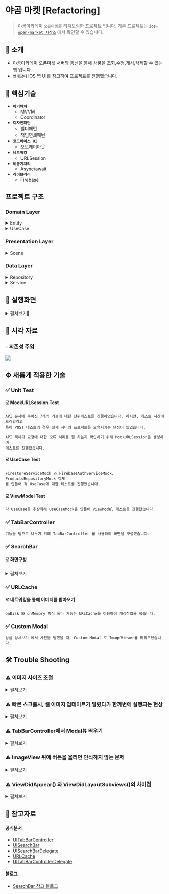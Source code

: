 # 야곰 마켓 [Refactoring]

> 야곰아카데미 `오픈마켓`를 리팩토링한 프로젝트 입니다. 기존 프로젝트는 [`ios-open-market 저장소`](https://github.com/wongbingg/ios-open-market/tree/step4) 에서 확인할 수 있습니다.

## 📄 소개
- 야곰아카데미 오픈마켓 서버와 통신을 통해 상품을 조회,수정,게시,삭제할 수 있는 앱 입니다.
- `번개장터` iOS 앱 UI를 참고하여 프로젝트를 진행했습니다.

## 🔑 핵심기술
- **`아키텍쳐`**
    - MVVM
    - Coordinator
- **`디자인패턴`**
    - 빌더패턴
    - 책임연쇄패턴
- **`코드베이스 UI`**
    - 오토레이아웃
- **`네트워킹`**
    - URLSession
- **`비동기처리`**
    - Async/await
- **`라이브러리`**
    - Firebase

## 프로젝트 구조

### Domain Layer

<details>
    <summary>Entity</summary>
    
<br>
    
- `ProductCell`: 컬렉션뷰에서 셀이 보여줄 상품정보
- `ChattingCell`: 채팅리스트에서 셀이 보여줄 채팅정보
- `ProductDetail`: 상세보기 화면에서 보여줄 상품정보
- `LoginInfo`: 로그인 정보
- `UserProfile`: Firestore에 저장되는 유저정보
- `Message`: Firestore에 저장되는 메세지
- `UserUID`: Firestore에 저장되는 UserUID
    
</details>

<details>
    <summary>UseCase</summary>
        
<br>
  
- `AddNextProductPageUseCase`: 홈뷰 페이지네이션 UseCase
- `EditProductUseCase`: 상품수정 UseCase 
- `RegisterProductUseCase`: 상품등록 UseCase
- `DeleteProductUseCase`: 상품삭제 UseCase 
- `FetchProductDetailUseCase`: 상세 데이터요청 UseCase 
- `LoginUseCase`: 로그인 실행 UseCase
- `CreateUserUseCase`: 계정등록 UseCase 
- `SearchQueryUseCase`: 검색 keyword에 대한 결과 리스트 요청 UseCase 
- `SearchUserProfileUseCase`: 나의 유저정보 요청 UseCase
- `SearchOthersUIDUseCase`: 상대방 유저정보 요청 UseCase
- `SearchChattingUseCase`: 채팅목록 요청 UseCase
- `RecordVendorNameUseCase`: VendorName 등록 UseCase
- `HandleLikedProductUseCase`: 좋아요 목록관리(추가/삭제) UseCase
- `HandleChattingUseCase`: 채팅 목록관리(추가/삭제) UseCase
- `SendMessageUseCase`: 메세지 전송 UseCase
    
</details>

   

### Presentation Layer


<details>
    <summary>Scene</summary>
    
<br>
    
> 각 scene은 FlowCoordinator와 하나 이상의 view를 가집니다. 
- `LoginScene` : 로그인 화면을 담당합니다.
- `HomeScene` : 홈탭 화면을 담당합니다.
- `SearchScene` : 서치탭 화면을 담당합니다.
    - `SearchScene`의 경우 탭에 존재하지만, 탭이 눌리기 이전 탭의 NavigationController를 기반하여 화면을 전환합니다. 
- `ChatScene` : 채팅탭 화면을 담당합니다.
- `MyPageScene` : 마이페이지 화면을 담당합니다.
- `ModalView` : 모달뷰를 정의해줍니다.(RegisterView, ImageViewerView)
    - `RegisterView`의 경우 탭에 존재하지만, Modal Present 방식을 이용하여 화면을 띄워줍니다. 
    
</details>





### Data Layer

<details>
    <summary>Repository</summary>
    
<br>
    
- `ProductsRepository`
    - fetchList : 상품 리스트를 받아옵니다. 
    - fetchDetail : 상품 상세정보를 받아옵니다. 
    - edit : 상품 상세정보를 수정합니다.
    - delete : 상품을 삭제합니다. 
- `ProductQueryRepository`
    - fetch : 서치 keyword에 해당하는 검색결과 이름 리스트를 받아옵니다.
    
</details>


<details>
    <summary>Service</summary>
    
<br>
    
- `FirebaseAuthService`
    - createUser: 사용자 계정을 등록합니다.
    - signIn: 사용자 계정으로 로그인을 시도합니다.
- `FirestoreService`
    - create : 새로운 entity를 생성합니다.
    - read : 파라미터에 해당하는 entity를 읽어옵니다.
    - update : 파라미터에 해당하는 entity를 수정합니다
    - delete : 파라미터에 해당하는 entity를 삭제합니다
    
</details>





## 📱 실행화면

<details>
    <summary>펼쳐보기👀</summary>
<table>
    <tr>
        <td valign="top" width="30%" align="center" border="1">
            <strong>홈 화면</strong>
        </td>
        <td valign="top" width="30%" align="center">
            <strong>상품찾기 화면</strong>
        </td>
        <td valign="top" width="30%" align="center" border="1">
            <strong>상품등록 화면</strong>
        </td>
    </tr>
    <tr>
        <td valign="top" width="30%">
            <img src="https://i.imgur.com/nLhJP5n.gif"/>
        </td>
        <td valign="top" width="30%">
            <img src="https://i.imgur.com/79iOA4A.gif"/>
        </td>
        <td valign="top" width="30%">
            <img src="https://i.imgur.com/3Juwkkn.gif">
        </td>
    </tr>
</table>

<table>
    <tr>
        <td valign="top" width="30%" align="center" border="1">
            <strong>상품 수정화면</strong>
        </td>
        <td valign="top" width="30%" align="center">
            <strong>마이페이지 화면</strong>
        </td>
        <td valign="top" width="30%" align="center" border="1">
            <strong>채팅 화면</strong>
        </td>
    </tr>
    <tr>
        <td valign="top" width="30%">
            <img src="https://i.imgur.com/adszzF6.gif"/>
        </td>
        <td valign="top" width="30%">
            <img src="https://i.imgur.com/dYfiPHA.gif"/>
        </td>
        <td valign="top" width="30%">
            <img src="https://i.imgur.com/n7Z1nrK.gif"/>
        </td>
    </tr>
</table>
</details>






## 🔭 시각 자료

### - 의존성 주입
![](https://i.imgur.com/DGSaa7d.png)


## ⚙️ 새롭게 적용한 기술

### ✅ Unit Test

#### ☑️ MockURLSession Test

```
API 문서에 주어진 7개의 기능에 대한 단위테스트를 진행하였습니다. 하지만, 테스트 시간이 오래걸리고
특히 POST 테스트의 경우 실제 서버의 프로덕트를 오염시키는 단점이 있었습니다. 
```

```
API 객체가 요청에 대한 오류 처리를 잘 하는지 확인하기 위해 MockURLSession을 생성하여
테스트를 진행했습니다. 
```

#### ☑️ UseCase Test
```
FirestoreServiceMock 과 FirebaseAuthServiceMock, ProductsRepositoryMock 객체
를 만들어 각 UseCase에 대한 테스트를 진행했습니다.
```

#### ☑️ ViewModel Test
```
각 UseCase를 추상화해 UseCaseMock을 만들어 ViewModel 테스트를 진행했습니다.
```


### ✅ TabBarController
```
기능을 탭으로 나누기 위해 TabBarController 를 사용하여 화면을 구성했습니다.
```


### ✅ SearchBar

#### ☑️ 화면구성

<details>
    <summary>
        펼쳐보기
    </summary>

<table>
    <tr>
        <td valign="top" align="center" border="1">
            <strong>SearchController 사용</strong>
        </td>
        <td valign="top" align="center" border="1">
            <strong>SearchBar 사용</strong>
        </td>
    </tr>
    <tr>
        <td valign="top">
            <img src="https://i.imgur.com/THSyMe8.png" width="200">
        </td>
        <td valign="top">
            <img src="https://i.imgur.com/OvqDnbU.png" width="200">
        </td>
    </tr>
</table>

- 두가지 UI중 오른쪽으로 구현을 하고자 했지만, SearchController에 있는 `searchResultsController` 의 역할을 어떻게 대체 해줄지 고민이 되었습니다.
    
    ```swift
    검색결과를 보여줄 "ResultView"를 만들어 searchResultsController 
    처럼 동작하도록 뷰를 갈아끼워 주었습니다.
    ```
    
    
</details>

### ✅ URLCache


#### ☑️ 네트워킹을 통해 이미지를 받아오기
```
onDisk 와 onMemory 방식 둘다 가능한 URLCache를 이용하여 캐싱작업을 했습니다.
```

### ✅ Custom Modal
```
상품 상세보기 에서 사진을 탭했을 때, Custom Modal 로 ImageViewer를 띄워주었습니다.
```

## 🛠 Trouble Shooting

### ⚠️ 이미지 사이즈 조절

<details>
    <summary>
        펼쳐보기
    </summary>

- 기존에 사용했던 `jpegData(compressionQuality:)`의 경우 
    ```swift
    왠만한 사진은 사이즈가 300kb 미만으로 압축이 되었지만
    사이즈가 많이 큰 사진의 경우 압축에 한계가 있었습니다.
    ```
    
- 새로운 방법 resize() 와 downSample()
    ```swift
    이미지 비율조절을 통해 사이즈를 줄일 수 있는 resize() 와  
    downSample() 메서드를 구현했습니다. 다만 문제점은 
    jpegData() 를 이용했을 때보다 화질저하가 많이 일어난다는 점이었습니다.
    그래서 먼저 jpegData() 메서드를 통해 사진을 압축하도록 한 뒤,
    사이즈가 만족되지 못하면, resize(), downSample() 메서드가 이용되도록
    "책임연쇄패턴" 을 사용 했습니다.
    ```

</details>

### ⚠️ 빠른 스크롤시, 셀 이미지 업데이트가 밀렸다가 한꺼번에 실행되는 현상

<details>
    <summary>
        펼쳐보기
    </summary>

<table>
    <tr>
        <td valign="top" align="center" border="1">
            <strong>오류 화면</strong>
        </td>
        <td valign="top" align="center" border="1">
            <strong>개선 화면</strong>
        </td>
        <td valign="top" align="center" border="1">
            <strong>최종 개선 화면</strong>
        </td>
    </tr>
    <tr>
        <td valign="top">
            <img src="https://i.imgur.com/QWRmpZU.gif" width="200">
        </td>
        <td valign="top">
            <img src="https://user-images.githubusercontent.com/95671495/209077765-4e26aa2d-b530-4598-ad33-3e5bcbea2495.gif" width="200">
        </td>
        <td valign="top">
            <img src="https://i.imgur.com/eN7d8db.gif" width="200">
        </td>
    </tr>
</table>


    
- 빠르게 스크롤작업을 할 때 사진을 받아오는 작업이 쌓여서 한꺼번에 실행이 되었습니다.
            
#### 해결방법
- 이미지를 받아오는 비동기 메서드가 이미지를 받아왔을 때
- cellForRowAt에서 받아온 indexPath와 재사용되고있는 셀의 index가 같을 때만 이미지를 할당하도록 제약을 주었습니다.
-  쌓여있던 네트워킹 작업들을 취소해주고자OperationQueue를 이용해서 작업을 수행하고, 셀의 prepareForReuse() 메서드 내에서 OperationQueue.cancelAllOperations() 메서드를 실행시켜 주었습니다. 하지만 효과는 보지 못했습니다
    
#### 최종 해결방법
- async-await 으로 리팩토링 후, 이미지 요청을 Task에 담아준 뒤, prepareForReuse 메서드를 재정의 하여 안에서 task.cancel() 을 처리 해주었습니다. 이미지 요청을 담은 Task 안에서 실제 이미지 요청 전, Task.checkCancellation() 메서드를 통해 취소되었으면 이미지 요청을 진행하지 않고 오류를 반환하도록 했습니다. 이렇게 처리하니 모든 요청을 기다리지 않아도 되어 셀 이미지 업데이트 속도가 대폭 향상 되었습니다.
    
    
    
</details>

### ⚠️ TabBarController에서 Modal뷰 띄우기

<details>
    <summary>
        펼쳐보기
    </summary>

- TabBarControllerDelegate를 이용하여 선택된 탭의 viewController 타입을 확인한 후, modal로 띄워주도록 처리하였습니다.
    
</details>

### ⚠️ ImageView 위에 버튼을 올리면 인식하지 않는 문제

<details>
    <summary>
        펼쳐보기
    </summary>

- UIImageView에 addSubview() 를 통해 버튼을 추가한 경우
    ```swift
    버튼에 addTarget을 통해 액션을 지정 해주었음에도
    버튼 탭을 인식하지 못했습니다.
    ```
- CustomView를 만들어 그 안에 imageView와 button을 넣어준 경우
    ```swift
    imageView의 자식뷰로 넣지 않고 둘 다 UIView에
    동등한 관계로 버튼을 넣어주니 버튼 탭 인식을 했습니다. 
    ```

</details>

### ⚠️ ViewDidAppear() 와 ViewDidLayoutSubviews()의 차이점

<details>
    <summary>
        펼쳐보기
    </summary>

<table>
    <tr>
        <td valign="top" align="center" border="1">
            <strong>오류 화면</strong>
        </td>
        <td valign="top" align="center" border="1">
            <strong>개선 화면</strong>
        </td>
    </tr>
    <tr>
        <td valign="top">
            <img src="https://user-images.githubusercontent.com/95671495/209078715-ea6430ff-eb14-48bc-9f3a-2f42e1d70889.gif" width="200">
        </td>
        <td valign="top">
            <img src="https://user-images.githubusercontent.com/95671495/209078776-ca8bdb7a-2eb4-4300-9f75-5aaa93b0467a.gif" width="200">
        </td>
    </tr>
</table>
    
- DetailView의 페이지 인덱스 레이블 (사진 우측하단) 업데이트가 viewDidLoad()에서 설정되지 않아 ViewDidAppear()에서 설정 해주었습니다.
    ```swift
    왼쪽 gif 같이 한박자 늦게 페이지 인덱스 레이블이 띄워졌습니다
    
    "해결"
    viewDidLayoutSubviews() 에서 실행시켜 주니 해결 되었습니다.
    ```
    
<table>
    <tr>
        <td valign="top" align="center" border="1">
            <strong>오류 화면</strong>
        </td>
        <td valign="top" align="center" border="1">
            <strong>개선 화면</strong>
        </td>
    </tr>
    <tr>
        <td valign="top">
            <img src="https://i.imgur.com/Tnqqe30.gif" width="200">
        </td>
        <td valign="top">
            <img src="https://i.imgur.com/hjyJiCv.gif" width="200">
        </td>
    </tr>
</table>
    
- 스크롤뷰의 contentOffset이 viewDidLoad()에서 조정되지 않아 viewDidAppear() 에서 조정 해주었습니다.
    ```swift
    하지만 원하는대로 ScrollView 의 contentOffset이 지정되지 
    않고 위와같이 한박자 늦는 문제가 생겼습니다.
    
    "해결"
    viewDidLayoutSubviews()에서 contentOffset 을 조정해주니 
    잘 적용 되었습니다.
    ```

- 공통적인 문제점은 목표한 동작이 한 타이밍 느리게 동작하는 것처럼 보이는 것이었습니다. 뷰가 띄워진 뒤에야 목표한 동작이 이루어졌습니다. 
- 해결점은 viewDidLayoutSubviews() 였습니다
</details>

## 🔗 참고자료

#### 공식문서
- [UITabBarController](https://developer.apple.com/documentation/uikit/uitabbarcontroller)
- [UISearchBar](https://developer.apple.com/documentation/uikit/uisearchbar)
- [UISearchBarDelegate](https://developer.apple.com/documentation/uikit/uisearchbardelegate/)
- [URLCache](https://developer.apple.com/documentation/foundation/urlcache/)
- [UITabBarControllerDelegate](https://developer.apple.com/documentation/uikit/uitabbarcontrollerdelegate/)
#### 블로그
- [SearchBar 참고 블로그](https://zeddios.tistory.com/1196)



